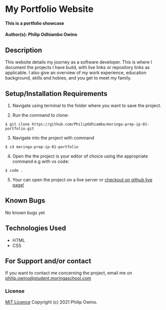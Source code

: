 # My Portfolio Website
#### This is a portfolio showcase

#### Author(s): Philip Odhiambo Owino

## Description
This website details my journey as a software developer. This is where I document the projects I have build, with live links or repository links as applicable. I also give an overview of my work experience, education background, skills and hobies, and you get to meet my family.

## Setup/Installation Requirements

1. Navigate using terminal to the folder where you want to save the project.

1. Run the command to clone:

```
$ git clone https://github.com/PhilipOdhiambo/moringa-prep-ip-01-portfolio.git

```
3. Navigate into the project with command

```
$ cd moringa-prep-ip-01-portfolio
```
4. Open the the project is your editor of choice using the appropriate command e.g with vs code:
```
$ code . 
```
5. Your can open the project on a live server or [checkout on github live page!](https://philipodhiambo.github.io/moringa-prep-ip-01-portfolio/)

## Known Bugs
No known bugs yet

## Technologies Used
* HTML
* CSS
## For Support and/or contact
If you want to contact me concerning the project, email me on philip.owino@student.moringaschool.com
### License
[MIT Licence](LICENCE)
Copyright (c) 2021 Philip Owino.
